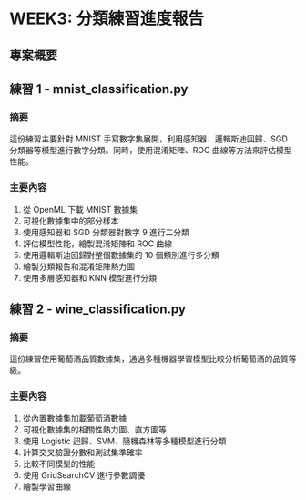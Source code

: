 # WEEK3: 分類練習進度報告

## 專案概要

## 練習 1 - mnist_classification.py

### 摘要

這份練習主要針對 MNIST 手寫數字集展開，利用感知器、邏輯斯迪回歸、SGD 分類器等模型進行數字分類。同時，使用混淆矩陣、ROC 曲線等方法來評估模型性能。

### 主要內容

1. 從 OpenML 下載 MNIST 數據集
2. 可視化數據集中的部分樣本
3. 使用感知器和 SGD 分類器對數字 9 進行二分類
4. 評估模型性能，繪製混淆矩陣和 ROC 曲線
5. 使用邏輯斯迪回歸對整個數據集的 10 個類別進行多分類
6. 繪製分類報告和混淆矩陣熱力圖
7. 使用多層感知器和 KNN 模型進行分類

## 練習 2 - wine_classification.py

### 摘要

這份練習使用葡萄酒品質數據集，通過多種機器學習模型比較分析葡萄酒的品質等級。

### 主要內容

1. 從內置數據集加載葡萄酒數據
2. 可視化數據集的相關性熱力圖、直方圖等
3. 使用 Logistic 迴歸、SVM、隨機森林等多種模型進行分類
4. 計算交叉驗證分數和測試集準確率
5. 比較不同模型的性能
6. 使用 GridSearchCV 進行參數調優
7. 繪製學習曲線
